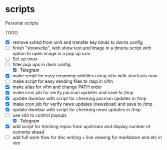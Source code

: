 # scripts
Personal scripts

TODO

- [x] remove sxhkd from xinit and transfer key binds to dwms config
- [ ] finish "showxclip", with show text and image in a dmenu script with option to
open image in a pop up sxiv
- [ ] Set up tmux
- [ ] filter pup ups in dwm config
  - [x] Telegram
- [x] ~~make script for easy renaming subtitles~~ using vifm with shortcuts now
- [ ] make script for easy sending files to rasp in vifm
- [x] make alias for vifm and change PATH order
- [x] make cron job for verify pacman updates and save to /tmp
- [x] update dwmbar with script for checking pacman updates in /tmp
- [x] make cron job for verify news updates (newsboat) and save to /tmp
- [x] update dwmbar with script for checking news updates in /tmp
- [ ] use xdo to control popups
  - [x] Telegram
- [x] add script for fetching repos from upstream and display number of commits ahead
- [ ] add full work flow for doc writing + live viewing for markdown and etc in vim
